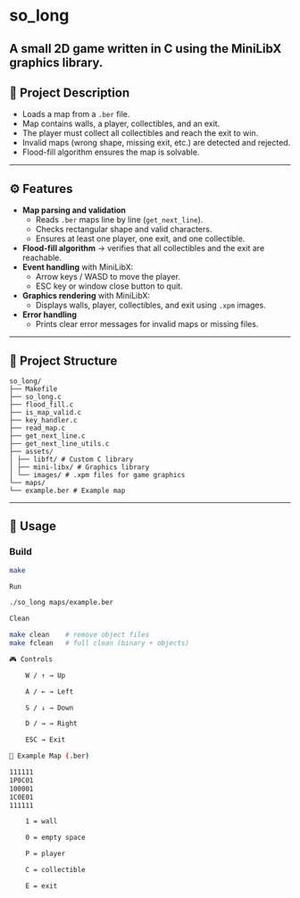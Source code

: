 # so_long  

A small 2D game written in **C** using the **MiniLibX graphics library**.  
---

## 📖 Project Description  
- Loads a map from a `.ber` file.  
- Map contains walls, a player, collectibles, and an exit.  
- The player must collect all collectibles and reach the exit to win.  
- Invalid maps (wrong shape, missing exit, etc.) are detected and rejected.  
- Flood-fill algorithm ensures the map is solvable.  

---

## ⚙️ Features  
- **Map parsing and validation**  
  - Reads `.ber` maps line by line (`get_next_line`).  
  - Checks rectangular shape and valid characters.  
  - Ensures at least one player, one exit, and one collectible.  
- **Flood-fill algorithm** → verifies that all collectibles and the exit are reachable.  
- **Event handling** with MiniLibX:  
  - Arrow keys / WASD to move the player.  
  - ESC key or window close button to quit.  
- **Graphics rendering** with MiniLibX:  
  - Displays walls, player, collectibles, and exit using `.xpm` images.  
- **Error handling**  
  - Prints clear error messages for invalid maps or missing files.  

---
## 📂 Project Structure  


```
so_long/
├── Makefile
├── so_long.c
├── flood_fill.c
├── is_map_valid.c
├── key_handler.c
├── read_map.c
├── get_next_line.c
├── get_next_line_utils.c
├── assets/
│ ├── libft/ # Custom C library
│ ├── mini-libx/ # Graphics library
│ └── images/ # .xpm files for game graphics
└── maps/
└── example.ber # Example map
```
---
## 🚀 Usage  

### Build  
```bash
make

Run

./so_long maps/example.ber

Clean

make clean    # remove object files
make fclean   # full clean (binary + objects)

🎮 Controls

    W / ↑ → Up

    A / ← → Left

    S / ↓ → Down

    D / → → Right

    ESC → Exit

📑 Example Map (.ber)

111111
1P0C01
100001
1C0E01
111111

    1 = wall

    0 = empty space

    P = player

    C = collectible

    E = exit

